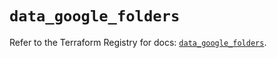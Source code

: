 # `data_google_folders`

Refer to the Terraform Registry for docs: [`data_google_folders`](https://registry.terraform.io/providers/hashicorp/google-beta/6.41.0/docs/data-sources/google_folders).
